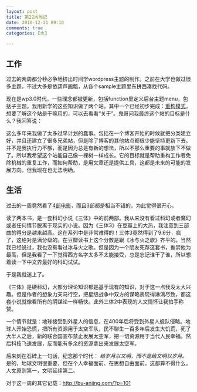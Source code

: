```yaml
---
layout: post
title: 第22周周记
date: 2010-12-21 09:10
comments: true
categories: [水]

---
```

<h2>工作</h2>
过去的两周都分秒必争地挤出时间学wordpress主题的制作。之前在大学也做过很多主题，不过大多是依葫芦画瓢，从各个sample主题里东拼西凑找代码。

现在是wp3.0时代，一些理念都被更新，包括function里定义后台主题menu，包括子主题。我用新学的这些知识做了两个站，其中一个已经初步完成：<a href="http://rebuildpattern.com/">重构模式</a>。想要了解这个站是干嘛用的，可以去看看“关于”。鬼哥问我最终这个站的目标是什么？我回答说：

这么多年来我做了太多过早计划的蠢事。包括在一个博客开始的时候就把分类建立好，并且还建立了很多兄弟站，但是除了博客的其他站点都很少能坚持更新下去。并不是我执行力不够，而是因为总是有新的想法，所以不那么重要的事就放下不做了。所以我希望这个站能自己像一棵树一样成长。它的目标就是帮助重构工作者免除机械的重复工作，而如何帮助，是用文章还是提供工具，这都是未来的可能的发展方向，但我现在也无法明确。
<h2>生活</h2>
过去的一周竟然看了<a href="http://yuguo.us/weblog/several-movies/">4部电影</a>，而且3部都是相当不错的，为此觉得很开心。

读了两本书，是一套科幻小说《三体》中的前两部。我从来没有看过科幻或者魔幻或者任何情节脱离于现实的小说。因为《三体3》在豆瓣上的大热，我注意到三部曲的得分是越来越高。这在系列中是非常难得的！三体3竟然得到了9.6分，疯了，这绝对是满分级的。在豆瓣读书上这个分数是跟《冰与火之歌》齐平的。当然我已经说过，我也没有看过冰与火之歌。但是因为一个朋友死荐这套书，推崇他为最高，但是我看了一下觉得西方名字太多不太能接受，总是忘记谁干了谁，所以想着读一下中文界最好的科幻试试。

于是我就迷上了。

《三体》是硬科幻，大部分理论知识都是基于现有的知识，对于这一点我没太大兴趣。但是作者的想象力天马行空，把星级战争中双方的谋略表现得淋漓尽致，都这套小说就像看所有的阴谋论一样畅快。此外三体2中表现的人文情怀让我拍手称赞。

一个情节就是：地球接受到外星人的信息，在400年后将受到外星人舰队侵略。地球人开始恐慌，把所有资源用于太空军队，民不聊生一百多年后发生大饥荒，死了大半人之后，新的联合国宣布禁止发展太空军，把一切资源用于当代人民幸福。然后科技飞速发展，反而能有多余的资源拿出来发展太空军。

后来刻在石碑上一句话，纪念那个时代：
<em>给岁月以文明，而不是给文明以岁月。</em>
是的，地球文明很重要，但在个人幸福面前、在思想自由面前，这都算不得什么。人文原则第一，文明延续第二。

对于这一周的其它记载：<a href="http://bu-anjing.com/?p=101">http://bu-anjing.com/?p=101</a>

